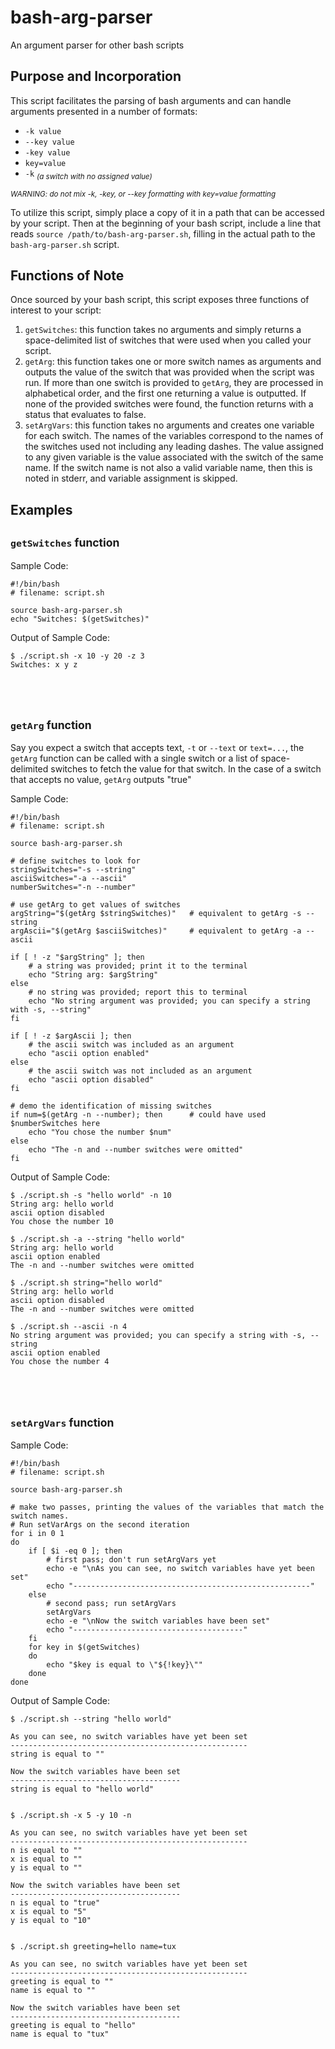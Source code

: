 # bash-arg-parser
An argument parser for other bash scripts

Purpose and Incorporation
-----
This script facilitates the parsing of bash arguments and can handle arguments presented in a number of formats:
 * `-k value`
 * `--key value`
 * `-key value`
 * `key=value`
 * `-k` *<sub>(a switch with no assigned value)</sub>*
 
*<sub>WARNING: do not mix -k, -key, or --key formatting with key=value formatting</sub>*
 
To utilize this script, simply place a copy of it in a path that can be accessed by your script. Then at the beginning of your bash script, include a line that reads `source /path/to/bash-arg-parser.sh`, filling in the actual path to the `bash-arg-parser.sh` script.

Functions of Note
-----------------
Once sourced by your bash script, this script exposes three functions of interest to your script:
 1. `getSwitches`: this function takes no arguments and simply returns a space-delimited list of switches that were used when you called your script.
 2. `getArg`: this function takes one or more switch names as arguments and outputs the value of the switch that was provided when the script was run. If more than one switch is provided to `getArg`, they are processed in alphabetical order, and the first one returning a value is outputted. If none of the provided switches were found, the function returns with a status that evaluates to false.
 3. `setArgVars`: this function takes no arguments and creates one variable for each switch. The names of the variables correspond to the names of the switches used not including any leading dashes. The value assigned to any given variable is the value associated with the switch of the same name. If the switch name is not also a valid variable name, then this is noted in stderr, and variable assignment is skipped.
 
Examples
--------
<sub>`getSwitches` function</sub>
-----
Sample Code:

    #!/bin/bash
    # filename: script.sh
    
    source bash-arg-parser.sh
    echo "Switches: $(getSwitches)"
    
Output of Sample Code:

    $ ./script.sh -x 10 -y 20 -z 3
    Switches: x y z
&nbsp;  
&nbsp;  
<sub>`getArg` function</sub>
-----
Say you expect a switch that accepts text, `-t` or `--text` or `text=...`, the `getArg` function can be called with a single switch or a list of space-delimited switches to fetch the value for that switch. In the case of a switch that accepts no value, `getArg` outputs "true"

Sample Code:

    #!/bin/bash
    # filename: script.sh
    
    source bash-arg-parser.sh
    
    # define switches to look for
    stringSwitches="-s --string"
    asciiSwitches="-a --ascii"
    numberSwitches="-n --number"
    
    # use getArg to get values of switches
    argString="$(getArg $stringSwitches)"   # equivalent to getArg -s --string
    argAscii="$(getArg $asciiSwitches)"     # equivalent to getArg -a --ascii
    
    if [ ! -z "$argString" ]; then
        # a string was provided; print it to the terminal
        echo "String arg: $argString"
    else
        # no string was provided; report this to terminal
        echo "No string argument was provided; you can specify a string with -s, --string"
    fi
    
    if [ ! -z $argAscii ]; then
        # the ascii switch was included as an argument
        echo "ascii option enabled"
    else
        # the ascii switch was not included as an argument
        echo "ascii option disabled"
    fi
    
    # demo the identification of missing switches
    if num=$(getArg -n --number); then      # could have used $numberSwitches here
        echo "You chose the number $num"
    else
        echo "The -n and --number switches were omitted"
    fi
    
    
Output of Sample Code:

    $ ./script.sh -s "hello world" -n 10
    String arg: hello world
    ascii option disabled
    You chose the number 10
    
    $ ./script.sh -a --string "hello world"
    String arg: hello world
    ascii option enabled
    The -n and --number switches were omitted
    
    $ ./script.sh string="hello world"
    String arg: hello world
    ascii option disabled
    The -n and --number switches were omitted
    
    $ ./script.sh --ascii -n 4
    No string argument was provided; you can specify a string with -s, --string
    ascii option enabled
    You chose the number 4
&nbsp;  
&nbsp;  
<sub>`setArgVars` function</sub>
-----
Sample Code:

    #!/bin/bash
    # filename: script.sh
    
    source bash-arg-parser.sh
    
    # make two passes, printing the values of the variables that match the switch names.
    # Run setVarArgs on the second iteration
    for i in 0 1
    do
        if [ $i -eq 0 ]; then
            # first pass; don't run setArgVars yet
            echo -e "\nAs you can see, no switch variables have yet been set"
            echo "-----------------------------------------------------"
        else
            # second pass; run setArgVars
            setArgVars
            echo -e "\nNow the switch variables have been set"
            echo "--------------------------------------"
        fi
        for key in $(getSwitches)
        do
            echo "$key is equal to \"${!key}\""
        done
    done
    
    
Output of Sample Code:

    $ ./script.sh --string "hello world"
    
    As you can see, no switch variables have yet been set
    -----------------------------------------------------
    string is equal to ""

    Now the switch variables have been set
    --------------------------------------
    string is equal to "hello world"
    
    
    $ ./script.sh -x 5 -y 10 -n

    As you can see, no switch variables have yet been set
    -----------------------------------------------------
    n is equal to ""
    x is equal to ""
    y is equal to ""

    Now the switch variables have been set
    --------------------------------------
    n is equal to "true"
    x is equal to "5"
    y is equal to "10"


    $ ./script.sh greeting=hello name=tux
    
    As you can see, no switch variables have yet been set
    -----------------------------------------------------
    greeting is equal to ""
    name is equal to ""
    
    Now the switch variables have been set
    --------------------------------------
    greeting is equal to "hello"
    name is equal to "tux"
